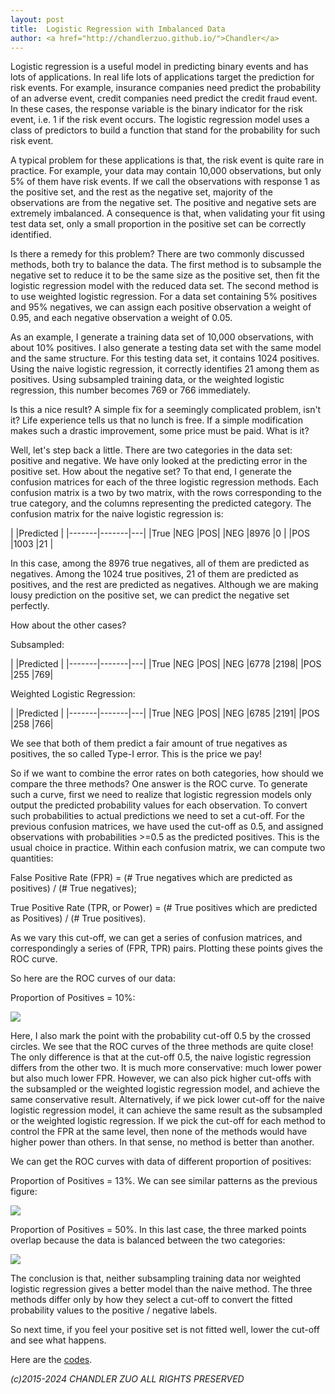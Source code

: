 ```yaml
---
layout: post
title:  Logistic Regression with Imbalanced Data
author: <a href="http://chandlerzuo.github.io/">Chandler</a>
---
```


Logistic regression is a useful model in predicting binary events and has lots of applications. In real life lots of applications target the prediction for risk events. For example, insurance companies need predict the probability of an adverse event, credit companies need predict the credit fraud event. In these cases, the response variable is the binary indicator for the risk event, i.e. 1 if the risk event occurs. The logistic regression model uses a class of predictors to build a function that stand for the probability for such risk event.

A typical problem for these applications is that, the risk event is quite rare in practice. For example, your data may contain 10,000 observations, but only 5% of them have risk events. If we call the observations with response 1 as the positive set, and the rest as the negative set, majority of the observations are from the negative set. The positive and negative sets are extremely imbalanced. A consequence is that, when validating your fit using test data set, only a small proportion in the positive set can be correctly identified.

Is there a remedy for this problem? There are two commonly discussed methods, both try to balance the data. The first method is to subsample the negative set to reduce it to be the same size as the positive set, then fit the logistic regression model with the reduced data set. The second method is to use weighted logistic regression. For a data set containing 5% positives and 95% negatives, we can assign each positive observation a weight of 0.95, and each negative observation a weight of 0.05.

As an example, I generate a training data set of 10,000 observations, with about 10% positives. I also generate a testing data set with the same model and the same structure. For this testing data set, it contains 1024 positives. Using the naive logistic regression, it correctly identifies 21 among them as positives. Using subsampled training data, or the weighted logistic regression, this number becomes 769 or 766 immediately.

Is this a nice result? A simple fix for a seemingly complicated problem, isn't it? Life experience tells us that no lunch is free. If a simple modification makes such a drastic improvement, some price must be paid. What is it?

Well, let's step back a little. There are two categories in the data set: positive and negative. We have only looked at the predicting error in the positive set. How about the negative set? To that end, I generate the confusion matrices for each of the three logistic regression methods. Each confusion matrix is a two by two matrix, with the rows corresponding to the true category, and the columns representing the predicted category. The confusion matrix for the naive logistic regression is:

|       |Predicted  |
|-------|-------|---|
|True   |NEG	|POS|
|NEG    |8976	|0  |
|POS    |1003	|21 |

In this case, among the 8976 true negatives, all of them are predicted as negatives. Among the 1024 true positives, 21 of them are predicted as positives, and the rest are predicted as negatives. Although we are making lousy prediction on the positive set, we can predict the negative set perfectly.

How about the other cases?

Subsampled:

|       |Predicted  |
|-------|-------|---|
|True   |NEG	|POS|
|NEG	|6778	|2198|
|POS	|255	|769|
      
Weighted Logistic Regression:

|       |Predicted  |
|-------|-------|---|
|True   |NEG	|POS|
|NEG	|6785	|2191|
|POS	|258	|766|

We see that both of them predict a fair amount of true negatives as positives, the so called Type-I error. This is the price we pay!

So if we want to combine the error rates on both categories, how should we compare the three methods? One answer is the ROC curve. To generate such a curve, first we need to realize that logistic regression models only output the predicted probability values for each observation. To convert such probabilities to actual predictions we need to set a cut-off. For the previous confusion matrices, we have used the cut-off as 0.5, and assigned observations with probabilities >=0.5 as the predicted positives. This is the usual choice in practice. Within each confusion matrix, we can compute two quantities:

False Positive Rate (FPR) = (# True negatives which are predicted as positives) / (# True negatives);

True Positive Rate (TPR, or Power) = (# True positives which are predicted as Positives) / (# True positives).

As we vary this cut-off, we can get a series of confusion matrices, and correspondingly a series of (FPR, TPR) pairs. Plotting these points gives the ROC curve.

So here are the ROC curves of our data:

Proportion of Positives = 10%:

![](https://dl.dropboxusercontent.com/u/72368739/blog/weightedglm/roc_10000_0.05.jpg)

Here, I also mark the point with the probability cut-off 0.5 by the crossed circles. We see that the ROC curves of the three methods are quite close! The only difference is that at the cut-off 0.5, the naive logistic regression differs from the other two. It is much more conservative: much lower power but also much lower FPR. However, we can also pick higher cut-offs with the subsampled or the weighted logistic regression model, and achieve the same conservative result. Alternatively, if we pick lower cut-off for the naive logistic regression model, it can achieve the same result as the subsampled or the weighted logistic regression. If we pick the cut-off for each method to control the FPR at the same level, then none of the methods would have higher power than others. In that sense, no method is better than another.

We can get the ROC curves with data of different proportion of positives:

Proportion of Positives = 13%. We can see similar patterns as the previous figure:

![](https://dl.dropboxusercontent.com/u/72368739/blog/weightedglm/roc_10000_0.1.jpg)

Proportion of Positives = 50%. In this last case, the three marked points overlap because the data is balanced between the two categories:

![](https://dl.dropboxusercontent.com/u/72368739/blog/weightedglm/roc_10000_0.5.jpg)

The conclusion is that, neither subsampling training data nor weighted logistic regression gives a better model than the naive method. The three methods differ only by how they select a cut-off to convert the fitted probability values to the positive / negative labels.

So next time, if you feel your positive set is not fitted well, lower the cut-off and see what happens.

Here are the [codes](https://github.com/chandlerzuo/chandlerzuo.github.io/blob/master/codes/weightedglm/weightedGLM.R).

*(c)2015-2024 CHANDLER ZUO ALL RIGHTS PRESERVED*